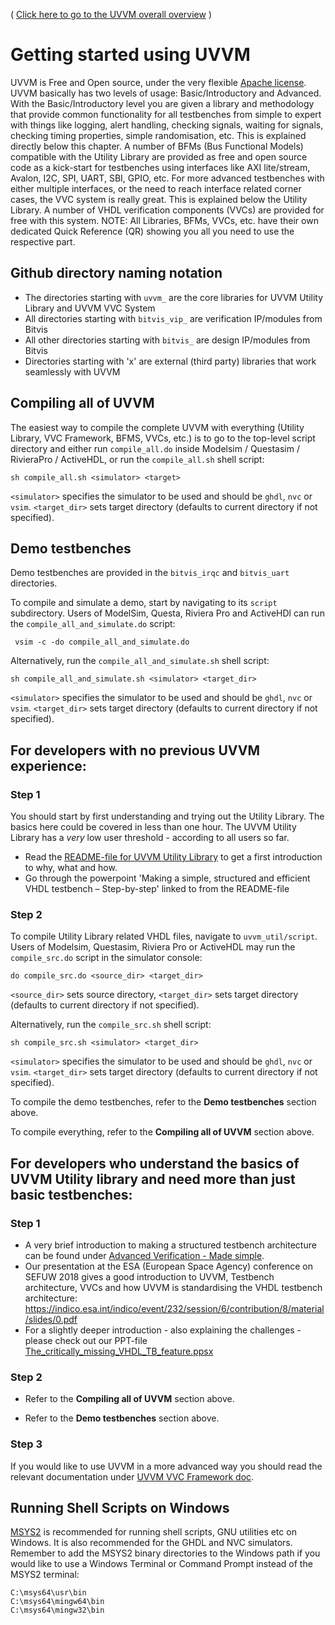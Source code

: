 ( [Click here to go to the UVVM overall overview](./README.md) )

# Getting started using UVVM

UVVM is Free and Open source, under the very flexible [Apache license](./LICENSE).
UVVM basically has two levels of usage: Basic/Introductory and Advanced.
With the Basic/Introductory level you are given a library and methodology that provide common functionality for all testbenches from simple to expert with things like logging, alert handling, checking signals, waiting for signals, checking timing properties, simple randomisation, etc. This is explained directly below this chapter.
A number of BFMs (Bus Functional Models) compatible with the Utility Library are provided as free and open source code as a kick-start for testbenches using interfaces like AXI lite/stream, Avalon, I2C, SPI, UART, SBI, GPIO, etc.
For more advanced testbenches with either multiple interfaces, or the need to reach interface related corner cases, the VVC system is really great. This is explained below the Utility Library.
A number of VHDL verification components (VVCs) are provided for free with this system.
NOTE: All Libraries, BFMs, VVCs, etc. have their own dedicated Quick Reference (QR) showing you all you need to use the respective part.

## Github directory naming notation
- The directories starting with `uvvm_` are the core libraries for UVVM Utility Library and UVVM VVC System
- All directories starting with `bitvis_vip_` are verification IP/modules from Bitvis
- All other directories starting with `bitvis_` are design IP/modules from Bitvis
- Directories starting with 'x' are external (third party) libraries that work seamlessly with UVVM

## Compiling all of UVVM

The easiest way to compile the complete UVVM with everything (Utility Library, VVC Framework, BFMS, VVCs, etc.) is to go to the top-level script directory and either run `compile_all.do` inside Modelsim / Questasim / RivieraPro / ActiveHDL, or run the `compile_all.sh` shell script:

    sh compile_all.sh <simulator> <target>

`<simulator>` specifies the simulator to be used and should be `ghdl`, `nvc` or `vsim`. `<target_dir>` sets target directory (defaults to current directory if not specified).

## Demo testbenches

Demo testbenches are provided in the `bitvis_irqc` and `bitvis_uart` directories.

To compile and simulate a demo, start by navigating to its `script` subdirectory. Users of ModelSim, Questa, Riviera Pro and ActiveHDl can run the `compile_all_and_simulate.do` script:

     vsim -c -do compile_all_and_simulate.do

Alternatively, run the `compile_all_and_simulate.sh` shell script:

    sh compile_all_and_simulate.sh <simulator> <target_dir>

`<simulator>` specifies the simulator to be used and should be `ghdl`, `nvc` or `vsim`. `<target_dir>` sets target directory (defaults to current directory if not specified).

## For developers with no previous UVVM experience:
### Step 1
You should start by first understanding and trying out the Utility Library. The basics here could be covered in less than one hour. The UVVM Utility Library has a *very* low user threshold - according to all users so far.
* Read the [README-file for UVVM Utility Library](./uvvm_util/README.md) to get a first introduction to why, what and how.
* Go through the powerpoint 'Making a simple, structured and efficient VHDL testbench – Step-by-step' linked to from the README-file

### Step 2
To compile Utility Library related VHDL files, navigate to `uvvm_util/script`. Users of Modelsim, Questasim, Riviera Pro or ActiveHDL may run the `compile_src.do` script in the simulator console:

    do compile_src.do <source_dir> <target_dir>

`<source_dir>` sets source directory, `<target_dir>` sets target directory (defaults to current directory if not specified).

Alternatively, run the `compile_src.sh` shell script:

    sh compile_src.sh <simulator> <target_dir>

`<simulator>` specifies the simulator to be used and should be `ghdl`, `nvc` or `vsim`. `<target_dir>` sets target directory (defaults to current directory if not specified).

To compile the demo testbenches, refer to the **Demo testbenches** section above.

To compile everything, refer to the **Compiling all of UVVM** section above.

## For developers who understand the basics of UVVM Utility library and need more than just basic testbenches:
### Step 1
* A very brief introduction to making a structured testbench architecture can be found under [Advanced Verification - Made simple](./_supplementary_doc).
* Our presentation at the ESA (European Space Agency) conference on SEFUW 2018 gives a good introduction to UVVM, Testbench architecture, VVCs and how UVVM is standardising the VHDL testbench architecture: https://indico.esa.int/indico/event/232/session/6/contribution/8/material/slides/0.pdf
* For a slightly deeper introduction - also explaining the challenges - please check out our PPT-file [The_critically_missing_VHDL_TB_feature.ppsx](./uvvm_vvc_framework/doc/The_critically_missing_VHDL_TB_feature.ppsx)

### Step 2
* Refer to the **Compiling all of UVVM** section above.

* Refer to the **Demo testbenches** section above.

### Step 3
If you would like to use UVVM in a more advanced way you should read the relevant documentation under [UVVM VVC Framework doc](./uvvm_vvc_framework/doc).

## Running Shell Scripts on Windows

[MSYS2](https://www.msys2.org/) is recommended for running shell scripts, GNU utilities etc on Windows. It is also recommended for the GHDL and NVC simulators. Remember to add the MSYS2 binary directories to the Windows path if you would like to use a Windows Terminal or Command Prompt instead of the MSYS2 terminal:

    C:\msys64\usr\bin
    C:\msys64\mingw64\bin
    C:\msys64\mingw32\bin